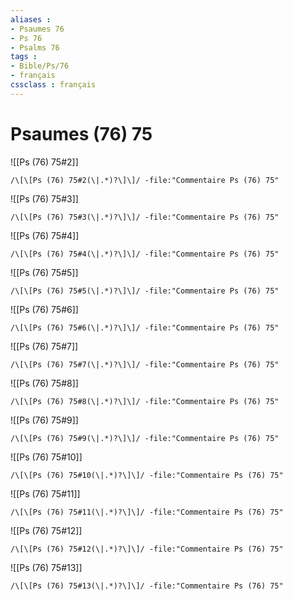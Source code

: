 ```yaml
---
aliases : 
- Psaumes 76
- Ps 76
- Psalms 76
tags : 
- Bible/Ps/76
- français
cssclass : français
---
```


# Psaumes (76) 75

![[Ps (76) 75#2]]

```query
/\[\[Ps (76) 75#2(\|.*)?\]\]/ -file:"Commentaire Ps (76) 75"
```

![[Ps (76) 75#3]]

```query
/\[\[Ps (76) 75#3(\|.*)?\]\]/ -file:"Commentaire Ps (76) 75"
```

![[Ps (76) 75#4]]

```query
/\[\[Ps (76) 75#4(\|.*)?\]\]/ -file:"Commentaire Ps (76) 75"
```

![[Ps (76) 75#5]]

```query
/\[\[Ps (76) 75#5(\|.*)?\]\]/ -file:"Commentaire Ps (76) 75"
```

![[Ps (76) 75#6]]

```query
/\[\[Ps (76) 75#6(\|.*)?\]\]/ -file:"Commentaire Ps (76) 75"
```

![[Ps (76) 75#7]]

```query
/\[\[Ps (76) 75#7(\|.*)?\]\]/ -file:"Commentaire Ps (76) 75"
```

![[Ps (76) 75#8]]

```query
/\[\[Ps (76) 75#8(\|.*)?\]\]/ -file:"Commentaire Ps (76) 75"
```

![[Ps (76) 75#9]]

```query
/\[\[Ps (76) 75#9(\|.*)?\]\]/ -file:"Commentaire Ps (76) 75"
```

![[Ps (76) 75#10]]

```query
/\[\[Ps (76) 75#10(\|.*)?\]\]/ -file:"Commentaire Ps (76) 75"
```

![[Ps (76) 75#11]]

```query
/\[\[Ps (76) 75#11(\|.*)?\]\]/ -file:"Commentaire Ps (76) 75"
```

![[Ps (76) 75#12]]

```query
/\[\[Ps (76) 75#12(\|.*)?\]\]/ -file:"Commentaire Ps (76) 75"
```

![[Ps (76) 75#13]]

```query
/\[\[Ps (76) 75#13(\|.*)?\]\]/ -file:"Commentaire Ps (76) 75"
```

